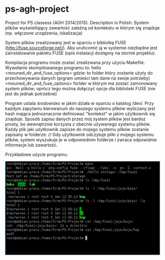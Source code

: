 # ps-agh-project
Project for PS classess (AGH 2014/2015). Description in Polish:
System plików wyświetlający zawartość zależną od kontekstu w którym się znajduje (np. włączone urządzenia, lokalizacja)

System plików zrealizowany jest w oparciu o bibliotkę FUSE (http://fuse.sourceforge.net/). Aby uruhcomić ją w systemie niezbędne jest zainstalowanie pakietu FUSE (opis instalacji dostępny na stornie projektu). 

Kompilacja programu może zostać zrealizwana przy użyciu Makefile. Wywołanie skompilowanego programu to:
  hello <storage> <mouned_dir_and_fuse_options>
gdzie:
  <storage> to folder który zostanie użyty do przechowywania danych (prgram umieści tam dane na swoje potrzeby)
  <mouned_dir_and_fuse_options> forlder w którym ma zostać zamonowany system plików; oprócz tego można dołączyć opcje dla biblioteki FUSE (nie jest do jednak potrzebne)

Program ustala środowisko w jakim działa w oparciu o katalog /dev/. Przy każdym zapytaniu kierowanum do naszego systemu plików wyliczany jest hash mająca jednoznacznie definiować "kontekst" w jakim użytkownik się znajduje. Sposób zapisu danych przez mój system plików jest bardoz prosty, bo wewnętrznie korzysta z obecnie używanego systemu plików. Każdy plik jaki użytkownik zapisze do mojego systemu plików zostanie zapisany w folderze: 
  <storage>/<hash srodowiska>/<sciezka pliku uzytkownika> 
Gdy użytkownik odczytuje pliki z mojego systemu plików, system wyszukuje je w odpowiednim folderze i zwraca odpowidnie informacje lub zawartość.  


Przykładowe użycie programu:

![screenshot](https://github.com/matips/ps-agh-project/blob/master/screenshot.png)
